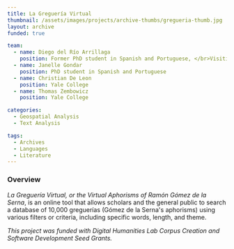 ```yaml
---
title: La Greguería Virtual
thumbnail: /assets/images/projects/archive-thumbs/gregueria-thumb.jpg
layout: archive
funded: true

team:
  - name: Diego del Río Arrillaga
    position: Former PhD student in Spanish and Portuguese, </br>Visiting Assistant Professor of Spanish at Kenyon College
  - name: Janelle Gondar
    position: PhD student in Spanish and Portuguese
  - name: Christian De Leon
    position: Yale College
  - name: Thomas Zembowicz
    position: Yale College

categories:
  - Geospatial Analysis
  - Text Analysis

tags:
  - Archives
  - Languages
  - Literature
---
```


### Overview

*La Greguería Virtual, or the Virtual Aphorisms of Ramón Gómez de la Serna*, is an online tool that allows scholars and the general public to search a database of 10,000 greguerías (Gómez de la Serna's aphorisms) using various filters or criteria, including specific words, length, and theme. 

*This project was funded with Digital Humanities Lab Corpus Creation and Software Development Seed Grants.*